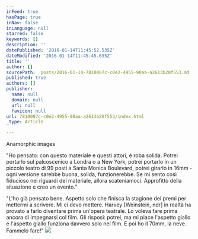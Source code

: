 ```yaml
---
inFeed: true
hasPage: true
inNav: false
inLanguage: null
starred: false
keywords: []
description: ''
datePublished: '2016-01-14T11:45:52.535Z'
dateModified: '2016-01-14T11:45:45.695Z'
title: ''
author: []
sourcePath: _posts/2016-01-14-7810007c-c0e2-4955-90aa-a2613b20f553.md
published: true
authors: []
publisher:
  name: null
  domain: null
  url: null
  favicon: null
url: 7810007c-c0e2-4955-90aa-a2613b20f553/index.html
_type: Article

---
```

Anamorphic images

"Ho pensato: con questo materiale e questi attori, è roba solida. Potrei portarlo sul palcoscenico a Londra o a New York, potrei portarlo in un piccolo teatro di 99 posti a Santa Monica Boulevard, potrei girarlo in 16mm - ogni versione sarebbe buona, solida, funzionerebbe. Se mi sento così fiducioso nei riguardi del materiale, allora scateniamoci. Approfitto della situazione e creo un evento."

"L'ho già pensato bene. Aspetto solo che finisca la stagione dei premi per mettermi a scrivere. Mi ci devo mettere. Harvey \[Weinstein, ndr\] in realtà ha provato a farlo diventare prima un'opera teatrale. Lo voleva fare prima ancora di impegnarsi col film. Gli risposi: potrei, ma mi piace l'aspetto giallo e l'aspetto giallo funziona davvero solo nel film. E poi ho il 70mm, la neve. Fammelo fare!"
![](https://the-grid-user-content.s3-us-west-2.amazonaws.com/5b259271-a72e-4026-9f54-61870b5c4f45.jpg)